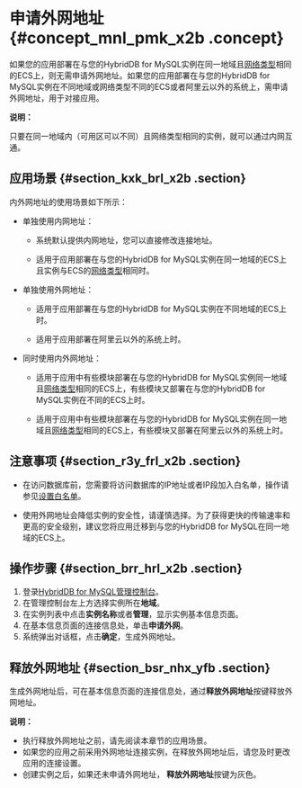 # 申请外网地址 {#concept_mnl_pmk_x2b .concept}

如果您的应用部署在与您的HybridDB for MySQL实例在同一地域且[网络类型](../../../../intl.zh-CN/用户指南/管理实例/切换网络类型.md#)相同的ECS上，则无需申请外网地址。如果您的应用部署在与您的HybridDB for MySQL实例在不同地域或网络类型不同的ECS或者阿里云以外的系统上，需申请外网地址，用于对接应用。

**说明：** 

只要在同一地域内（可用区可以不同）且网络类型相同的实例，就可以通过内网互通。

## 应用场景 {#section_kxk_brl_x2b .section}

内外网地址的使用场景如下所示：

-   单独使用内网地址：

    -   系统默认提供内网地址，您可以直接修改连接地址。

    -   适用于应用部署在与您的HybridDB for MySQL实例在同一地域的ECS上且实例与ECS的[网络类型](../../../../intl.zh-CN/用户指南/管理实例/切换网络类型.md#)相同时。

-   单独使用外网地址：

    -   适用于应用部署在与您的HybridDB for MySQL实例在不同地域的ECS上时。

    -   适用于应用部署在阿里云以外的系统上时。

-   同时使用内外网地址：

    -   适用于应用中有些模块部署在与您的HybridDB for MySQL实例同一地域且[网络类型](../../../../intl.zh-CN/用户指南/管理实例/切换网络类型.md#)相同的ECS上，有些模块又部署在与您的HybridDB for MySQL实例在不同的ECS上时。

    -   适用于应用中有些模块部署在与您的HybridDB for MySQL实例在同一地域且[网络类型](../../../../intl.zh-CN/用户指南/管理实例/切换网络类型.md#)相同的ECS上，有些模块又部署在阿里云以外的系统上时。


## 注意事项 {#section_r3y_frl_x2b .section}

-   在访问数据库前，您需要将访问数据库的IP地址或者IP段加入白名单，操作请参见[设置白名单](intl.zh-CN/快速入门/设置白名单.md#)。

-   使用外网地址会降低实例的安全性，请谨慎选择。为了获得更快的传输速率和更高的安全级别，建议您将应用迁移到与您的HybridDB for MySQL在同一地域的ECS上。


## 操作步骤 {#section_brr_hrl_x2b .section}

1.  登录[HybridDB for MySQL管理控制台](https://petadata.console.aliyun.com/)。
2.  在管理控制台左上方选择实例所在**地域**。
3.  在实例列表中点击**实例名称**或者**管理**，显示实例基本信息页面。
4.  在基本信息页面的连接信息处，单击**申请外网**。
5.  系统弹出对话框，点击**确定**，生成外网地址。

## 释放外网地址 {#section_bsr_nhx_yfb .section}

生成外网地址后，可在基本信息页面的连接信息处，通过**释放外网地址**按键释放外网地址。

**说明：** 

-   执行释放外网地址之前，请先阅读本章节的应用场景。
-   如果您的应用之前采用外网地址连接实例，在释放外网地址后，请您及时更改应用的连接设置。
-   创建实例之后，如果还未申请外网地址， **释放外网地址**按键为灰色。

